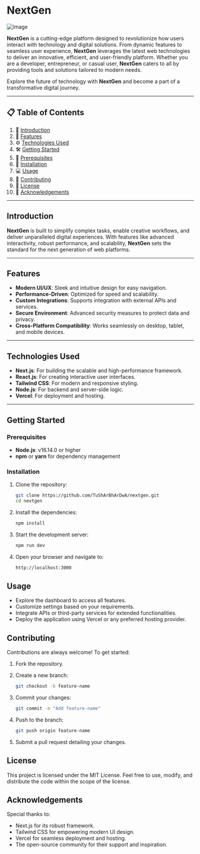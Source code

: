 # NextGen  

![image](https://github.com/user-attachments/assets/cc08c69e-8a7f-425a-9262-4a1b18948b06)


**NextGen** is a cutting-edge platform designed to revolutionize how users interact with technology and digital solutions. From dynamic features to seamless user experience, **NextGen** leverages the latest web technologies to deliver an innovative, efficient, and user-friendly platform. Whether you are a developer, entrepreneur, or casual user, **NextGen** caters to all by providing tools and solutions tailored to modern needs.

Explore the future of technology with **NextGen** and become a part of a transformative digital journey.

---

## 📋 Table of Contents

1. 🚀 [Introduction](#introduction)  
2. 🔋 [Features](#features)  
3. ⚙️ [Technologies Used](#technologies-used)  
4. 🛠️ [Getting Started](#getting-started)  
5. 📝 [Prerequisites](#prerequisites)  
6. 🔧 [Installation](#installation)  
7. 💻 [Usage](#usage)  
8. 🌟 [Contributing](#contributing)  
9. 📝 [License](#license)  
10. 🙏 [Acknowledgements](#acknowledgements)  

---

## Introduction  

**NextGen** is built to simplify complex tasks, enable creative workflows, and deliver unparalleled digital experiences. With features like advanced interactivity, robust performance, and scalability, **NextGen** sets the standard for the next generation of web platforms.  

---

## Features  

- **Modern UI/UX**: Sleek and intuitive design for easy navigation.  
- **Performance-Driven**: Optimized for speed and scalability.  
- **Custom Integrations**: Supports integration with external APIs and services.  
- **Secure Environment**: Advanced security measures to protect data and privacy.  
- **Cross-Platform Compatibility**: Works seamlessly on desktop, tablet, and mobile devices.  

---

## Technologies Used  

- **Next.js**: For building the scalable and high-performance framework.  
- **React.js**: For creating interactive user interfaces.  
- **Tailwind CSS**: For modern and responsive styling.  
- **Node.js**: For backend and server-side logic.  
- **Vercel**: For deployment and hosting.  

---

## Getting Started  

### Prerequisites  

- **Node.js**: v16.14.0 or higher  
- **npm** or **yarn** for dependency management  

### Installation  

1. Clone the repository:  
   ```bash
   git clone https://github.com/TuShArBhArDwA/nextgen.git
   cd nextgen
2. Install the dependencies:
   ```bash
   npm install
3. Start the development server:
   ```bash
   npm run dev
4. Open your browser and navigate to:
   ```bash
   http://localhost:3000

## Usage
- Explore the dashboard to access all features.
- Customize settings based on your requirements.
- Integrate APIs or third-party services for extended functionalities.
- Deploy the application using Vercel or any preferred hosting provider.

## Contributing
Contributions are always welcome! To get started:

1. Fork the repository.

2. Create a new branch:
   ```bash
   git checkout -b feature-name
3. Commit your changes:
   ```bash
   git commit -m "Add feature-name"
4. Push to the branch:

   ```bash
   git push origin feature-name
5. Submit a pull request detailing your changes.

## License
This project is licensed under the MIT License. Feel free to use, modify, and distribute the code within the scope of the license.
## Acknowledgements
Special thanks to:

- Next.js for its robust framework.
- Tailwind CSS for empowering modern UI design.
- Vercel for seamless deployment and hosting.
- The open-source community for their support and inspiration.
